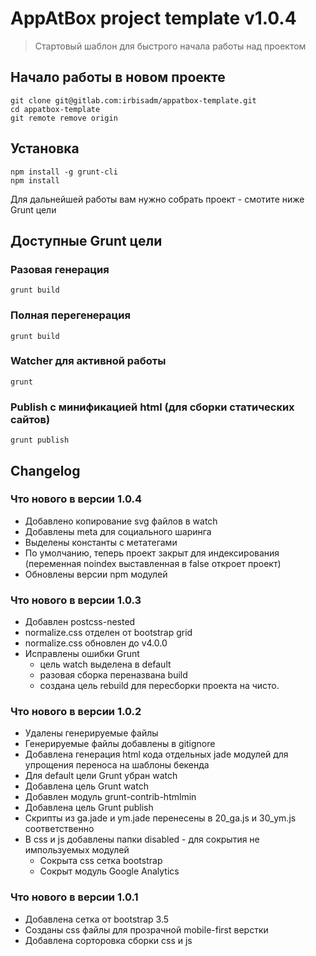 # AppAtBox project template v1.0.4
> Стартовый шаблон для быстрого начала работы над проектом

## Начало работы в новом проекте
```shell
git clone git@gitlab.com:irbisadm/appatbox-template.git
cd appatbox-template
git remote remove origin
```

## Установка
```shell
npm install -g grunt-cli
npm install
```
Для дальнейшей работы вам нужно собрать проект - смотите ниже Grunt цели

## Доступные Grunt цели

### Разовая генерация
```shell
grunt build
```
### Полная перегенерация
```shell
grunt build
```
### Watcher для активной работы
```shell
grunt
```
### Publish с минификацией html (для сборки статических сайтов)
```shell
grunt publish
```

## Changelog

### Что нового в версии 1.0.4
 - Добавлено копирование svg файлов в watch
 - Добавлены meta для социального шаринга
 - Выделены константы с метатегами
 - По умолчанию, теперь проект закрыт для индексирования (переменная noindex выставленная в false откроет проект)
 - Обновлены версии npm модулей

### Что нового в версии 1.0.3
 - Добавлен postcss-nested
 - normalize.css отделен от bootstrap grid
 - normalize.css обновлен до  v4.0.0
 - Исправлены ошибки Grunt
   - цель watch выделена в default
   - разовая сборка переназвана build 
   - создана цель rebuild для пересборки проекта на чисто.

### Что нового в версии 1.0.2
 - Удалены генерируемые файлы
 - Генерируемые файлы добавлены в gitignore
 - Добавлена генерация html кода отдельных jade модулей для упрощения переноса на шаблоны бекенда
 - Для default цели Grunt убран watch
 - Добавлена цель Grunt watch
 - Добавлен модуль grunt-contrib-htmlmin
 - Добавлена цель Grunt publish
 - Скрипты из ga.jade и ym.jade перенесены в 20_ga.js и 30_ym.js соответственно
 - В css и js добавлены папки disabled - для сокрытия не импользуемых модулей 
   - Сокрыта css сетка bootstrap
   - Сокрыт модуль Google Analytics
 
### Что нового в версии 1.0.1
 - Добавлена сетка от bootstrap 3.5
 - Созданы css файлы для прозрачной mobile-first верстки
 - Добавлена сорторовка сборки css и js